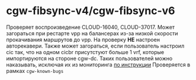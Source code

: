 # cgw-fibsync-v4/cgw-fibsync-v6

Проверяет воспроизведение CLOUD-16040, CLOUD-37017.
Может загораться при рестарте vpp на балансерах из-за низкой скорости прокачивания маршрутов до vpp.
На проверку **НЕ** настроен авторекавери.
Также может загораться, если пользователь настроил cic так, что на одном cicbr присутстуют больше 1 vrf, которые импортируются на стороне cgw-dc. Таких пользователей можно наказывать, исключая их из мониторинга [по инструкции](https://wiki.yandex-team.ru/cloud/devel/cloudgate/interconnect/#iskljuchenieupstreamcicizmonitoringavsluchaepodkljuchenijaodnojjploshhadkisneskolkimivrf)
Проверяется в рамках `cgw-known-bugs`
